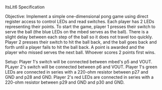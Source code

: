 ItsLit6 Specification

Objective: Implement a simple one-dimensional pong game using direct register access to control LEDs and read switches. Each player has 2 LEDs representing their points. To start the game, player 1 presses their switch to serve the ball (the blue LEDs on the mbed serves as the ball). There is a slight delay between each step of the ball so it does not travel too quickly. Player 2 presses their switch to hit the ball back, and the ball goes back and forth until a player fails to hit the ball back. A point is awarded and the player who missed serves the next ball. Whoever scores 2 points first wins. 

Setup: Player 1's switch will be connected between mbed's p5 and VOUT. PLayer 2's switch will be connected between p6 and VOUT. Player 1's green LEDs are connected in series with a 220-ohm resistor between p27 and GND and p28 and GND. Player 2's red LEDs are connected in series with a 220-ohm resistor between p29 and GND and p30 and GND.
